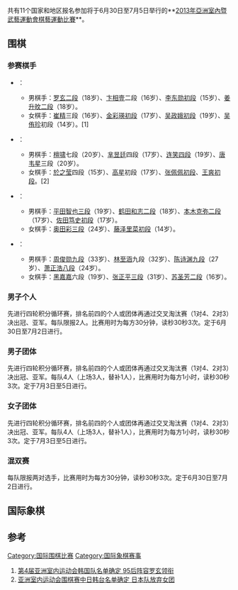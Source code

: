共有11个国家和地区报名参加将于6月30日至7月5日举行的**[2013年亞洲室內暨武藝運動會棋藝運動比賽](https://zh.wikipedia.org/wiki/2013年亞洲室內暨武藝運動會 "wikilink")**。

## 围棋

### 参赛棋手

  - ：

      - 男棋手：[罗玄二段](https://zh.wikipedia.org/wiki/罗玄 "wikilink")（18岁）、[卞相壹](../Page/卞相壹.md "wikilink")二段（16岁）、[李东勋初段](https://zh.wikipedia.org/wiki/李东勋 "wikilink")（15岁）、[姜升旼二段](https://zh.wikipedia.org/wiki/姜升旼 "wikilink")（18岁）。
      - 女棋手：[崔精](../Page/崔精.md "wikilink")三段（16岁）、[金彩瑛初段](https://zh.wikipedia.org/wiki/金彩瑛 "wikilink")（17岁）、[吴政娥初段](https://zh.wikipedia.org/wiki/吴政娥 "wikilink")（19岁）、[吴侑珍](../Page/吴侑珍.md "wikilink")初段（14岁）。\[1\]

  - ：

      - 男棋手：[檀啸](../Page/檀啸.md "wikilink")七段（20岁）、[芈昱廷](../Page/芈昱廷.md "wikilink")四段（17岁）、[连笑四段](https://zh.wikipedia.org/wiki/连笑 "wikilink")（19岁）、[唐韦星](../Page/唐韦星.md "wikilink")三段（20岁）。
      - 女棋手：[於之莹](../Page/於之莹.md "wikilink")四段（15岁）、[高星](../Page/高星.md "wikilink")初段（17岁）、[张佩佩初段](https://zh.wikipedia.org/wiki/张佩佩 "wikilink")、[王爽初段](https://zh.wikipedia.org/wiki/王爽 "wikilink")。\[2\]

  - ：

      - 男棋手：[平田智也三段](https://zh.wikipedia.org/wiki/平田智也 "wikilink")（19岁）、[鹤田和志二段](https://zh.wikipedia.org/wiki/鹤田和志 "wikilink")（18岁）、[本木克弥二段](https://zh.wikipedia.org/wiki/本木克弥 "wikilink")（17岁）、[佐田笃史初段](https://zh.wikipedia.org/wiki/佐田笃史 "wikilink")（17岁）。
      - 女棋手：[奥田彩三段](https://zh.wikipedia.org/wiki/奥田彩 "wikilink")（24岁）、[藤泽里菜初段](https://zh.wikipedia.org/wiki/藤泽里菜 "wikilink")（14岁）。

  - ：

      - 男棋手：[周俊勋九段](https://zh.wikipedia.org/wiki/周俊勋 "wikilink")（33岁）、[林至涵](../Page/林至涵.md "wikilink")九段（32岁）、[陈诗渊九段](https://zh.wikipedia.org/wiki/陈诗渊 "wikilink")（27岁）、[萧正浩八段](https://zh.wikipedia.org/wiki/萧正浩 "wikilink")（24岁）。
      - 女棋手：[黑嘉嘉](../Page/黑嘉嘉.md "wikilink")六段（19岁）、[张正平三段](https://zh.wikipedia.org/wiki/张正平 "wikilink")（31岁）、[苏圣芳二段](https://zh.wikipedia.org/wiki/苏圣芳 "wikilink")（16岁）。

### 男子个人

先进行四轮积分循环赛，排名前四的个人或团体再通过交叉淘汰赛（1对4、2对3）决出冠、亚军。每队限报2人。比赛用时为每方30分钟，读秒30秒3次。定于6月30日至7月2日进行。

### 男子团体

先进行四轮积分循环赛，排名前四的个人或团体再通过交叉淘汰赛（1对4、2对3）决出冠、亚军。每队4人（上场3人，替补1人），比赛用时为每方1小时，读秒30秒3次。定于7月3日至5日进行。

### 女子团体

先进行四轮积分循环赛，排名前四的个人或团体再通过交叉淘汰赛（1对4、2对3）决出冠、亚军。每队4人（上场3人，替补1人），比赛用时为每方1小时，读秒30秒3次。定于7月3日至5日进行。

### 混双赛

每队限报两对选手，比赛用时为每方30分钟，读秒30秒3次。定于6月30日至7月2日进行。

## 国际象棋

## 参考

[Category:国际围棋比赛](https://zh.wikipedia.org/wiki/Category:国际围棋比赛 "wikilink")
[Category:国际象棋赛事](https://zh.wikipedia.org/wiki/Category:国际象棋赛事 "wikilink")

1.  [第4届亚洲室内运动会韩国队名单确定 95后阵容罗玄领衔](http://weiqi.tom.com/2013-03-13/00UP/63101491.html)
2.  [亚洲室内运动会围棋赛中日韩台名单确定
    日本队放弃女团](http://weiqi.tom.com/2013-04-23/00UP/33243532.html)